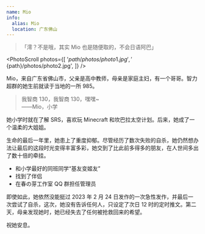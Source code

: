 ```yaml
---
name: Mio
info:
  alias: Mio
  location: 广东佛山
---
```


> 「澪？不是哦，其实 Mio 也是随便取的，不会日语阿巴」

<PhotoScroll photos={[
'${path}/photos/photo1.jpg',
'${path}/photos/photo2.jpg',
]} />

Mio，来自广东省佛山市，父亲是高中教师，母亲是家庭主妇，有一个哥哥。智力超群的她生前就读于当地的一所 985。

> 我智商 130，我智商 130，嘿嘿~  
> ——Mio，小学

她小学时就在了解 SRS，喜欢玩 Minecraft 和坎巴拉太空计划。后来，她成了一个温柔的大姐姐。

生命的最后一年里，她患上了重度抑郁。尽管经历了数次失败的自杀，她仍然想办法让最后的这段时光变得丰富多彩，她交到了比此前多得多的朋友，在人世间多出了数十倍的牵挂。

- 和小学最好的同班同学“基友变姬友”
- 找到了伴侣
- 在春の芽工作室 QQ 群担任管理员

即使如此，她依然没能挺过 2023 年 2 月 24 日发作的一次急性发作，并最后一次尝试了自杀，这次，她没有告诉任何人，只设定了次日 12 时的定时推文。第二天，母亲发现她时，她已经失去了任何被抢救回来的希望。

祝她安息。
